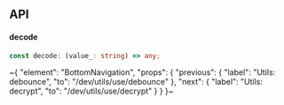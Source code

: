 

## API

#### decode

```ts
const decode: (value_: string) => any;
```


~{
  "element": "BottomNavigation",
  "props": {
    "previous": {
      "label": "Utils: debounce",
      "to": "/dev/utils/use/debounce"
    },
    "next": {
      "label": "Utils: decrypt",
      "to": "/dev/utils/use/decrypt"
    }
  }
}~